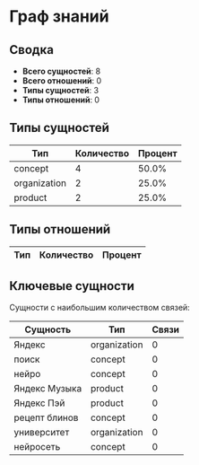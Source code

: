# Граф знаний

## Сводка

- **Всего сущностей**: 8
- **Всего отношений**: 0
- **Типы сущностей**: 3
- **Типы отношений**: 0

## Типы сущностей

| Тип | Количество | Процент |
|------|-------|------------|
| concept | 4 | 50.0% |
| organization | 2 | 25.0% |
| product | 2 | 25.0% |

## Типы отношений

| Тип | Количество | Процент |
|------|-------|------------|

## Ключевые сущности

Сущности с наибольшим количеством связей:

| Сущность | Тип | Связи |
|--------|------|-------------|
| Яндекс | organization | 0 |
| поиск | concept | 0 |
| нейро | concept | 0 |
| Яндекс Музыка | product | 0 |
| Яндекс Пэй | product | 0 |
| рецепт блинов | concept | 0 |
| университет | organization | 0 |
| нейросеть | concept | 0 |

